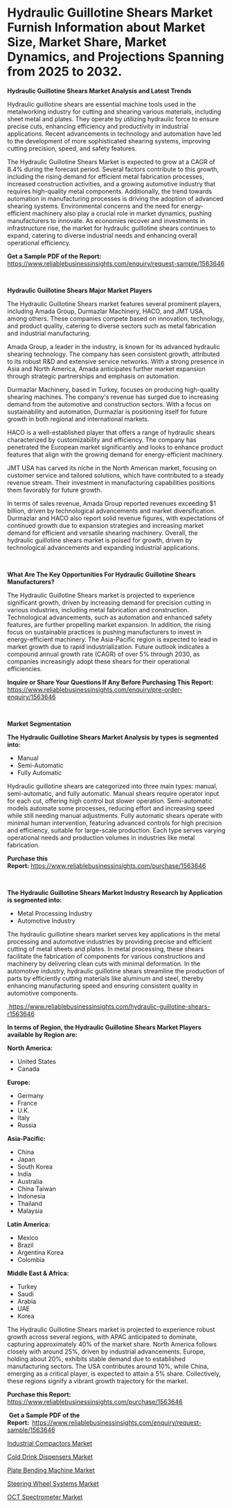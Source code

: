 <p><h1>Hydraulic Guillotine Shears Market Furnish Information about Market Size, Market Share, Market Dynamics, and Projections Spanning from 2025 to 2032.</h1></p><p><strong>Hydraulic Guillotine Shears Market Analysis and Latest Trends</strong></p>
<p><p>Hydraulic guillotine shears are essential machine tools used in the metalworking industry for cutting and shearing various materials, including sheet metal and plates. They operate by utilizing hydraulic force to ensure precise cuts, enhancing efficiency and productivity in industrial applications. Recent advancements in technology and automation have led to the development of more sophisticated shearing systems, improving cutting precision, speed, and safety features.</p><p>The Hydraulic Guillotine Shears Market is expected to grow at a CAGR of 8.4% during the forecast period. Several factors contribute to this growth, including the rising demand for efficient metal fabrication processes, increased construction activities, and a growing automotive industry that requires high-quality metal components. Additionally, the trend towards automation in manufacturing processes is driving the adoption of advanced shearing systems. Environmental concerns and the need for energy-efficient machinery also play a crucial role in market dynamics, pushing manufacturers to innovate. As economies recover and investments in infrastructure rise, the market for hydraulic guillotine shears continues to expand, catering to diverse industrial needs and enhancing overall operational efficiency.</p></p>
<p><strong>Get a Sample PDF of the Report:&nbsp;</strong> <a href="https://www.reliablebusinessinsights.com/enquiry/request-sample/1563646?utm_campaign=1106&utm_medium=2&utm_source=Github&utm_content=ia&utm_term=22022025&utm_id=hydraulic-guillotine-shears">https://www.reliablebusinessinsights.com/enquiry/request-sample/1563646</a></p>
<p>&nbsp;</p>
<p><strong>Hydraulic Guillotine Shears Major Market Players</strong></p>
<p><p>The Hydraulic Guillotine Shears market features several prominent players, including Amada Group, Durmazlar Machinery, HACO, and JMT USA, among others. These companies compete based on innovation, technology, and product quality, catering to diverse sectors such as metal fabrication and industrial manufacturing.</p><p>Amada Group, a leader in the industry, is known for its advanced hydraulic shearing technology. The company has seen consistent growth, attributed to its robust R&D and extensive service networks. With a strong presence in Asia and North America, Amada anticipates further market expansion through strategic partnerships and emphasis on automation.</p><p>Durmazlar Machinery, based in Turkey, focuses on producing high-quality shearing machines. The company's revenue has surged due to increasing demand from the automotive and construction sectors. With a focus on sustainability and automation, Durmazlar is positioning itself for future growth in both regional and international markets.</p><p>HACO is a well-established player that offers a range of hydraulic shears characterized by customizability and efficiency. The company has penetrated the European market significantly and looks to enhance product features that align with the growing demand for energy-efficient machinery.</p><p>JMT USA has carved its niche in the North American market, focusing on customer service and tailored solutions, which have contributed to a steady revenue stream. Their investment in manufacturing capabilities positions them favorably for future growth.</p><p>In terms of sales revenue, Amada Group reported revenues exceeding $1 billion, driven by technological advancements and market diversification. Durmazlar and HACO also report solid revenue figures, with expectations of continued growth due to expansion strategies and increasing market demand for efficient and versatile shearing machinery. Overall, the hydraulic guillotine shears market is poised for growth, driven by technological advancements and expanding industrial applications.</p></p>
<p>&nbsp;</p>
<p><strong>What Are The Key Opportunities For Hydraulic Guillotine Shears Manufacturers?</strong></p>
<p><p>The Hydraulic Guillotine Shears market is projected to experience significant growth, driven by increasing demand for precision cutting in various industries, including metal fabrication and construction. Technological advancements, such as automation and enhanced safety features, are further propelling market expansion. In addition, the rising focus on sustainable practices is pushing manufacturers to invest in energy-efficient machinery. The Asia-Pacific region is expected to lead in market growth due to rapid industrialization. Future outlook indicates a compound annual growth rate (CAGR) of over 5% through 2030, as companies increasingly adopt these shears for their operational efficiencies.</p></p>
<p><strong>Inquire or Share Your Questions If Any Before Purchasing This Report:</strong> <a href="https://www.reliablebusinessinsights.com/enquiry/pre-order-enquiry/1563646?utm_campaign=1106&utm_medium=2&utm_source=Github&utm_content=ia&utm_term=22022025&utm_id=hydraulic-guillotine-shears">https://www.reliablebusinessinsights.com/enquiry/pre-order-enquiry/1563646</a></p>
<p>&nbsp;</p>
<p><strong>Market Segmentation</strong></p>
<p><strong>The Hydraulic Guillotine Shears Market Analysis by types is segmented into:</strong></p>
<p><ul><li>Manual</li><li>Semi-Automatic</li><li>Fully Automatic</li></ul></p>
<p><p>Hydraulic guillotine shears are categorized into three main types: manual, semi-automatic, and fully automatic. Manual shears require operator input for each cut, offering high control but slower operation. Semi-automatic models automate some processes, reducing effort and increasing speed while still needing manual adjustments. Fully automatic shears operate with minimal human intervention, featuring advanced controls for high precision and efficiency, suitable for large-scale production. Each type serves varying operational needs and production volumes in industries like metal fabrication.</p></p>
<p><strong>Purchase this Report:&nbsp;</strong><a href="https://www.reliablebusinessinsights.com/purchase/1563646?utm_campaign=1106&utm_medium=2&utm_source=Github&utm_content=ia&utm_term=22022025&utm_id=hydraulic-guillotine-shears">https://www.reliablebusinessinsights.com/purchase/1563646</a></p>
<p>&nbsp;</p>
<p><strong>The Hydraulic Guillotine Shears Market Industry Research by Application is segmented into:</strong></p>
<p><ul><li>Metal Processing Industry</li><li>Automotive Industry</li></ul></p>
<p><p>The hydraulic guillotine shears market serves key applications in the metal processing and automotive industries by providing precise and efficient cutting of metal sheets and plates. In metal processing, these shears facilitate the fabrication of components for various constructions and machinery by delivering clean cuts with minimal deformation. In the automotive industry, hydraulic guillotine shears streamline the production of parts by efficiently cutting materials like aluminum and steel, thereby enhancing manufacturing speed and ensuring consistent quality in automotive components.</p></p>
<p><a href="https://www.reliablebusinessinsights.com/hydraulic-guillotine-shears-r1563646?utm_campaign=1106&utm_medium=2&utm_source=Github&utm_content=ia&utm_term=22022025&utm_id=hydraulic-guillotine-shears">&nbsp;https://www.reliablebusinessinsights.com/hydraulic-guillotine-shears-r1563646</a></p>
<p><strong>In terms of Region, the Hydraulic Guillotine Shears Market Players available by Region are:</strong></p>
<p>
    <p> <strong> North America: </strong>
        <ul>
            <li>United States</li>
            <li>Canada</li>
        </ul>
        </p> 
    <p> <strong> Europe: </strong>
        <ul>
            <li>Germany</li>
            <li>France</li>
            <li>U.K.</li>
            <li>Italy</li>
            <li>Russia</li>
        </ul>
        </p> 
    <p> <strong> Asia-Pacific: </strong>
        <ul>
            <li>China</li>
            <li>Japan</li>
            <li>South Korea</li>
            <li>India</li>
            <li>Australia</li>
            <li>China Taiwan</li>
            <li>Indonesia</li>
            <li>Thailand</li>
            <li>Malaysia</li>
        </ul>
        </p> 
    <p> <strong> Latin America: </strong>
        <ul>
            <li>Mexico</li>
            <li>Brazil</li>
            <li>Argentina Korea</li>
            <li>Colombia</li>
        </ul>
        </p> 
    <p> <strong> Middle East & Africa: </strong>
        <ul>
            <li>Turkey</li>
            <li>Saudi</li>
            <li>Arabia</li>
            <li>UAE</li>
            <li>Korea</li>
        </ul>
    </p>
    </p>
<p><p>The Hydraulic Guillotine Shears market is projected to experience robust growth across several regions, with APAC anticipated to dominate, capturing approximately 40% of the market share. North America follows closely with around 25%, driven by industrial advancements. Europe, holding about 20%, exhibits stable demand due to established manufacturing sectors. The USA contributes around 10%, while China, emerging as a critical player, is expected to attain a 5% share. Collectively, these regions signify a vibrant growth trajectory for the market.</p></p>
<p><strong>Purchase this Report: </strong><a href="https://www.reliablebusinessinsights.com/purchase/1563646?utm_campaign=1106&utm_medium=2&utm_source=Github&utm_content=ia&utm_term=22022025&utm_id=hydraulic-guillotine-shears">https://www.reliablebusinessinsights.com/purchase/1563646</a></p>
<p>&nbsp;<strong>Get a Sample PDF of the Report:&nbsp;&nbsp;</strong><a href="https://www.reliablebusinessinsights.com/enquiry/request-sample/1563646?utm_campaign=1106&utm_medium=2&utm_source=Github&utm_content=ia&utm_term=22022025&utm_id=hydraulic-guillotine-shears">https://www.reliablebusinessinsights.com/enquiry/request-sample/1563646</a></p>
<p><strong></strong></p>
<p><p><a href="https://github.com/doljanzwald/Market-Research-Report-List-1/blob/main/industrial-compactors-market.md?utm_campaign=1106&utm_medium=2&utm_source=Github&utm_content=ia&utm_term=22022025&utm_id=hydraulic-guillotine-shears">Industrial Compactors Market</a></p><p><a href="https://github.com/vengatsabibu/Market-Research-Report-List-1/blob/main/cold-drink-dispensers-market.md?utm_campaign=1106&utm_medium=2&utm_source=Github&utm_content=ia&utm_term=22022025&utm_id=hydraulic-guillotine-shears">Cold Drink Dispensers Market</a></p><p><a href="https://github.com/usraceby/Market-Research-Report-List-1/blob/main/plate-bending-machine-market.md?utm_campaign=1106&utm_medium=2&utm_source=Github&utm_content=ia&utm_term=22022025&utm_id=hydraulic-guillotine-shears">Plate Bending Machine Market</a></p><p><a href="https://github.com/rianttegang/Market-Research-Report-List-1/blob/main/steering-wheel-systems-market.md?utm_campaign=1106&utm_medium=2&utm_source=Github&utm_content=ia&utm_term=22022025&utm_id=hydraulic-guillotine-shears">Steering Wheel Systems Market</a></p><p><a href="https://github.com/aqharimbugua3/Market-Research-Report-List-1/blob/main/oct-spectrometer-market.md?utm_campaign=1106&utm_medium=2&utm_source=Github&utm_content=ia&utm_term=22022025&utm_id=hydraulic-guillotine-shears">OCT Spectrometer Market</a></p></p>